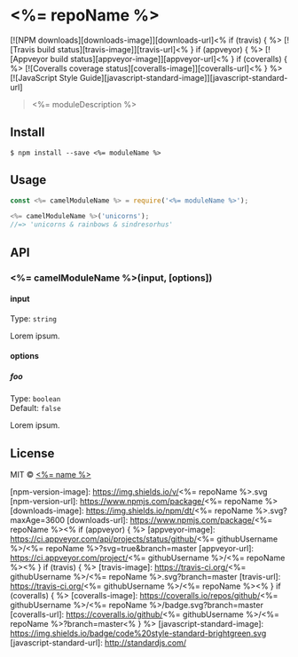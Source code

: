 # <%= repoName %>

[![NPM downloads][downloads-image]][downloads-url]<% if (travis) { %>
[![Travis build status][travis-image]][travis-url]<% } if (appveyor) { %>
[![Appveyor build status][appveyor-image]][appveyor-url]<% } if (coveralls) { %>
[![Coveralls coverage status][coveralls-image]][coveralls-url]<% } %>
[![JavaScript Style Guide][javascript-standard-image]][javascript-standard-url]

> <%= moduleDescription %>

## Install

```
$ npm install --save <%= moduleName %>
```

## Usage

```js
const <%= camelModuleName %> = require('<%= moduleName %>');

<%= camelModuleName %>('unicorns');
//=> 'unicorns & rainbows & sindresorhus'
```

## API

### <%= camelModuleName %>(input, [options])

#### input

Type: `string`

Lorem ipsum.

#### options

##### foo

Type: `boolean`<br>
Default: `false`

Lorem ipsum.

## License

MIT © [<%= name %>](<%= website %>)

[npm-version-image]: https://img.shields.io/v/<%= repoName %>.svg
[npm-version-url]: https://www.npmjs.com/package/<%= repoName %>
[downloads-image]: https://img.shields.io/npm/dt/<%= repoName %>.svg?maxAge=3600
[downloads-url]: https://www.npmjs.com/package/<%= repoName %><% if (appveyor) { %>
[appveyor-image]: https://ci.appveyor.com/api/projects/status/github/<%= githubUsername %>/<%= repoName %>?svg=true&branch=master
[appveyor-url]: https://ci.appveyor.com/project/<%= githubUsername %>/<%= repoName %><% } if (travis) { %>
[travis-image]: https://travis-ci.org/<%= githubUsername %>/<%= repoName %>.svg?branch=master
[travis-url]: https://travis-ci.org/<%= githubUsername %>/<%= repoName %><% } if (coveralls) { %>
[coveralls-image]: https://coveralls.io/repos/github/<%= githubUsername %>/<%= repoName %>/badge.svg?branch=master
[coveralls-url]: https://coveralls.io/github/<%= githubUsername %>/<%= repoName %>?branch=master<% } %>
[javascript-standard-image]: https://img.shields.io/badge/code%20style-standard-brightgreen.svg
[javascript-standard-url]: http://standardjs.com/